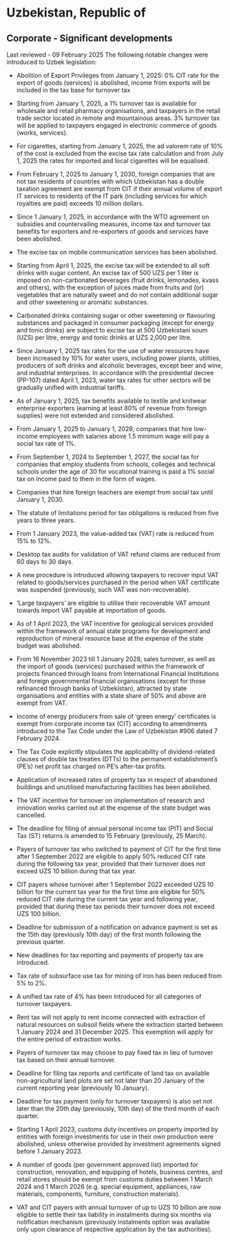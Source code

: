 # Uzbekistan, Republic of
## Corporate - Significant developments
Last reviewed - 09 February 2025
The following notable changes were introduced to Uzbek legislation:
  * Abolition of Export Privileges from January 1, 2025: 0% CIT rate for the export of goods (services) is abolished, income from exports will be included in the tax base for turnover tax
  * Starting from January 1, 2025, a 1% turnover tax is available for wholesale and retail pharmacy organisations, and taxpayers in the retail trade sector located in remote and mountainous areas. 3% turnover tax will be applied to taxpayers engaged in electronic commerce of goods (works, services).
  * For cigarettes, starting from January 1, 2025, the ad valorem rate of 10% of the cost is excluded from the excise tax rate calculation and from July 1, 2025 the rates for imported and local cigarettes will be equalised. 
  * From February 1, 2025 to January 1, 2030, foreign companies that are not tax residents of countries with which Uzbekistan has a double taxation agreement are exempt from CIT if their annual volume of export IT services to residents of the IT park (including services for which royalties are paid) exceeds 10 million dollars.
  * Since 1 January 1, 2025, in accordance with the WTO agreement on subsidies and countervailing measures, income tax and turnover tax benefits for exporters and re-exporters of goods and services have been abolished.
  * The excise tax on mobile communication services has been abolished.
  * Starting from April 1, 2025, the excise tax will be extended to all soft drinks with sugar content. An excise tax of 500 UZS per 1 liter is imposed on non-carbonated beverages (fruit drinks, lemonades, kvass and others), with the exception of juices made from fruits and (or) vegetables that are naturally sweet and do not contain additional sugar and other sweetening or aromatic substances.
  * Carbonated drinks containing sugar or other sweetening or flavouring substances and packaged in consumer packaging (except for energy and toniс drinks) are subject to excise tax at 500 Uzbekistani soum (UZS) per litre, energy and tonic drinks at UZS 2,000 per litre.
  * Since January 1, 2025 tax rates for the use of water resources have been increased by 10% for water users, including power plants, utilities, producers of soft drinks and alcoholic beverages, except beer and wine, and industrial enterprises. In accordance with the presidential decree (PP-107) dated April 1, 2023, water tax rates for other sectors will be gradually unified with industrial tariffs.
  * As of January 1, 2025, tax benefits available to textile and knitwear enterprise exporters (earning at least 80% of revenue from foreign supplies) were not extended and considered abolished.
  * From January 1, 2025 to January 1, 2028, companies that hire low-income employees with salaries above 1.5 minimum wage will pay a social tax rate of 1%.
  * From September 1, 2024 to September 1, 2027, the social tax for companies that employ students from schools, colleges and technical schools under the age of 30 for vocational training is paid a 1% social tax on income paid to them in the form of wages.
  * Companies that hire foreign teachers are exempt from social tax until January 1, 2030.
  * The statute of limitations period for tax obligations is reduced from five years to three years.
  * From 1 January 2023, the value-added tax (VAT) rate is reduced from 15% to 12%.
  * Desktop tax audits for validation of VAT refund claims are reduced from 60 days to 30 days.
  * A new procedure is introduced allowing taxpayers to recover input VAT related to goods/services purchased in the period when VAT certificate was suspended (previously, such VAT was non-recoverable).
  * ‘Large taxpayers’ are eligible to utilise their recoverable VAT amount towards import VAT payable at importation of goods.
  * As of 1 April 2023, the VAT incentive for geological services provided within the framework of annual state programs for development and reproduction of mineral resource base at the expense of the state budget was abolished.
  * From 16 November 2023 till 1 January 2028, sales turnover, as well as the import of goods (services) purchased within the framework of projects financed through loans from International Financial Institutions and foreign governmental financial organisations (except for those refinanced through banks of Uzbekistan), attracted by state organisations and entities with a state share of 50% and above are exempt from VAT.
  * Income of energy producers from sale of ‘green energy’ certificates is exempt from corporate income tax (CIT) according to amendments introduced to the Tax Code under the Law of Uzbekistan #906 dated 7 February 2024.
  * The Tax Code explicitly stipulates the applicability of dividend-related clauses of double tax treaties (DTTs) to the permanent establishment’s (PE’s) net profit tax charged on PE’s after-tax profits.
  * Application of increased rates of property tax in respect of abandoned buildings and unutilised manufacturing facilities has been abolished.
  * The VAT incentive for turnover on implementation of research and innovation works carried out at the expense of the state budget was cancelled.
  * The deadline for filing of annual personal income tax (PIT) and Social Tax (ST) returns is amended to 15 February (previously, 25 March).


  * Payers of turnover tax who switched to payment of CIT for the first time after 1 September 2022 are eligible to apply 50% reduced CIT rate during the following tax year, provided that their turnover does not exceed UZS 10 billion during that tax year.
  * CIT payers whose turnover after 1 September 2022 exceeded UZS 10 billion for the current tax year for the first time are eligible for 50% reduced CIT rate during the current tax year and following year, provided that during these tax periods their turnover does not exceed UZS 100 billion.
  * Deadline for submission of a notification on advance payment is set as the 15th day (previously 10th day) of the first month following the previous quarter.
  * New deadlines for tax reporting and payments of property tax are introduced.
  * Tax rate of subsurface use tax for mining of iron has been reduced from 5% to 2%.
  * A unified tax rate of 4% has been introduced for all categories of turnover taxpayers.
  * Rent tax will not apply to rent income connected with extraction of natural resources on subsoil fields where the extraction started between 1 January 2024 and 31 December 2025. This exemption will apply for the entire period of extraction works.
  * Payers of turnover tax may choose to pay fixed tax in lieu of turnover tax based on their annual turnover.
  * Deadline for filing tax reports and certificate of land tax on available non-agricultural land plots are set not later than 20 January of the current reporting year (previously 10 January).
  * Deadline for tax payment (only for turnover taxpayers) is also set not later than the 20th day (previously, 10th day) of the third month of each quarter.
  * Starting 1 April 2023, customs duty incentives on property imported by entities with foreign investments for use in their own production were abolished, unless otherwise provided by investment agreements signed before 1 January 2023.
  * A number of goods (per government approved list) imported for construction, renovation, and equipping of hotels, business centres, and retail stores should be exempt from customs duties between 1 March 2024 and 1 March 2026 (e.g. special equipment, appliances, raw materials, components, furniture, construction materials).
  * VAT and CIT payers with annual turnover of up to UZS 10 billion are now eligible to settle their tax liability in instalments during six months via notification mechanism (previously instalments option was available only upon clearance of respective application by the tax authorities).


